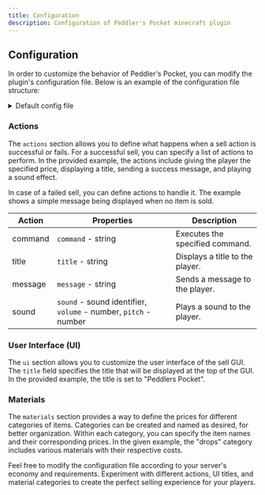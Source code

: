 ```yaml
---
title: Configuration
description: Configuration of Peddler's Pocket minecraft plugin
---
```


## Configuration

In order to customize the behavior of Peddler's Pocket, you can modify the plugin's configuration file. Below is an example of the configuration file structure:

<details>
<summary>Default config file</summary>

```yaml
actions:
  success:
    - { command: "eco <player> give <price>" }
    - { title: "<green>+<price>$" }
    - { message: "<green>You have sold things for <price>$" }
    - { sound: "entity.experience_bottle.throw", volume: 1, pitch: 1 }
  fail:
    - { message: "<red>No item sold" }

ui:
  title: "<red>Peddlers Pocket"

# Minecraft Material Prices
# Categories are used to group materials together - only for better overview
materials:
  drops:
    ROTTEN_FLESH: 2.5
    SPIDER_EYE: 2.5
    STRING: 1.5
    GUNPOWDER: 5
    BONE: 2
    ARROW: 2
    LEATHER: 5
    RABBIT_HIDE: 1
    FEATHER: 1
    INK_SAC: 2.5
    PHANTOM_MEMBRANE: 2.5
    SLIMEBALL: 5
    SLIME_BLOCK: 25
    HONEY_BOTTLE: 1.5
    HONEY_BLOCK: 5
    ENDER_PEARL: 8
    GHAST_TEAR: 40
    BLAZE_ROD: 15
    BLAZE_POWDER: 4
    MAGMA_CREAM: 15
    NAUTILUS_SHELL: 25
    WITHER_SKELETON_SKULL: 0
    NETHER_STAR: 1500
    WITHER_ROSE: 0
  earth:
    DIRT: 0.25
    GRASS_BLOCK: 1
    COARSE_DIRT: 1
    GRAVEL: 1
    PODZOL: 1.5
    MYCELIUM: 5
  food:
    BREAD: 3
    BEEF: 3.5
    COOKED_BEEF: 4
    PORKCHOP: 3.5
    COOKED_PORKCHOP: 4
    MUTTON: 2.5
    COOKED_MUTTON: 3
    CHICKEN: 2.5
    COOKED_CHICKEN: 3
    RABBIT: 1.5
    COOKED_RABBIT: 2
    COD: 1.5
    COOKED_COD: 2
    SALMON: 2
    COOKED_SALMON: 2.5
    PUFFERFISH: 1.5
    TROPICAL_FISH: 1.5
    APPLE: 5
    GOLDEN_APPLE: 125
    ENCHANTED_GOLDEN_APPLE: 500
    CARROT: 1
    GOLDEN_CARROT: 20
    POTATO: 1
    BAKED_POTATO: 1.5
    MELON: 8
    MELON_SLICE: 3
    GLISTERING_MELON_SLICE: 20
    PUMPKIN: 4
    PUMPKIN_PIE: 0
    BEETROOT: 0.5
    EGG: 1
    MILK: 30
    CAKE: 0
    FERMENTED_SPIDER_EYE: 0
    CHORUS_FRUIT: 2.5
    POPPED_CHORUS_FRUIT: 3
    BUCKET_OF_COD: 31.5
    BUCKET_OF_SALMON: 32
    BUCKET_OF_PUFFERFISH: 31.5
    BUCKET_OF_TROPICAL_FISH: 31.5
    SUGAR_CANE: 4
    BAMBOO: 0.5
  ores:
    REDSTONE_ORE: 15
    REDSTONE: 1.5
    REDSTONE_BLOCK: 13.5
    COAL: 4
    COAL_BLOCK: 36
    LAPIS_ORE: 50
    LAPIS_LAZULI: 2.5
    LAPIS_BLOCK: 22.5
    RAW_IRON: 9
    RAW_IRON_BLOCK: 81
    IRON_NUGGET: 1
    IRON_INGOT: 10
    IRON_BLOCK: 90
    RAW_GOLD: 24
    RAW_GOLD_BLOCK: 216
    GOLD_NUGGET: 2.5
    GOLD_INGOT: 25
    GOLD_BLOCK: 225
    EMERALD_ORE: 150
    EMERALD: 50
    EMERALD_BLOCK: 450
    DIAMOND_ORE: 437.5
    DIAMOND: 125
    DIAMOND_BLOCK: 1125
    NETHERITE_INGOT: 2000
    ANCIENT_DEBRIS: 500
    NETHERITE_BLOCK: 18000
    RAW_COPPER: 5
    RAW_COPPER_BLOCK: 45
    COPPER_INGOT: 7.5
    COPPER_BLOCK: 67.5
    BASALT: 3
    DEESLATE: 3
    COBBLED_DEEPSLATE: 4.25
  sand:
    SAND: 0.1
    SANDSTONE: 0.1
    SANDSTONE_SLAB: 0.1
    SANDSTONE_STAIRS: 0.1
    SANDSTONE_WALL: 0.1
    CUT_SANDSTONE: 0.2
    CUT_SANDSTONE_SLAB: 0.1
    CHISELED_SANDSTONE: 0.2
    SMOOTH_SANDSTONE: 0.2
    SMOOTH_SANDSTONE_SLAB: 0.2
    SMOOTH_SANDSTONE_STAIRS: 0.2
    RED_SAND: 0.5
    RED_SANDSTONE: 0.2
    RED_SANDSTONE_SLAB: 0.1
    RED_SANDSTONE_STAIRS: 0.2
    RED_SANDSTONE_WALL: 0.2
    CUT_RED_SANDSTONE: 0.1
    CUT_RED_SANDSTONE_SLAB: 0.1
    CHISELED_RED_SANDSTONE: 0.1
    SMOOTH_RED_SANDSTONE: 0.1
    SMOOTH_RED_SANDSTONE_SLAB: 0.1
    SMOOTH_RED_SANDSTONE_STAIRS: 0.1
  stone:
    COBBLESTONE: 0.25
    COBBLESTONE_SLAB: 0.15
    COBBLESTONE_STAIRS: 0.15
    COBBLESTONE_WALL: 0.15
    STONE: 1
    STONE_SLAB: 0.5
    STONE_STAIRS: 1.5
    SMOOTH_STONE: 1.5
    SMOOTH_STONE_SLAB: 1
    ANDESITE: 0.5
    ANDESITE_SLAB: 0.5
    ANDESITE_STAIRS: 1
    ANDESITE_WALL: 0.5
    POLISHED_ANDESITE: 0.5
    POLISHED_ANDESITE_SLAB: 0.5
    POLISHED_ANDESITE_STAIRS: 1
    DIORITE: 0.5
    DIORITE_SLAB: 0.5
    DIORITE_STAIRS: 1
    DIORITE_WALL: 0.5
    POLISHED_DIORITE: 0.5
    POLISHED_DIORITE_SLAB: 0.5
    POLISHED_DIORITE_STAIRS: 1
    GRANITE: 0.5
    GRANITE_SLAB: 0.5
    GRANITE_STAIRS: 1
    GRANITE_WALL: 0.5
    POLISHED_GRANITE: 0.5
    POLISHED_GRANITE_SLAB: 0.5
    POLISHED_GRANITE_STAIRS: 1
    CLAY: 6
    CLAY_BALL: 1.5
    BRICK: 2
    BRICKS: 8
    BRICK_SLAB: 4
    BRICK_STAIRS: 12
    BRICK_WALL: 8
    OBSIDIAN: 8
    CRYING_OBSIDIAN: 8
    GLOWSTONE: 4
  utility:
    LANTERN: 9
    SOUL_LANTERN: 0
    TORCH: 1
    SOUL_TORCH: 0
    FLINT: 1
    CHEST: 8
    LEAD: 9
    NAME_TAG: 25
    PAPER: 0
    SADDLE: 100
    SCAFFOLDING: 0
    TNT: 27
    BUCKET: 30
    LAVA_BUCKET: 31
    TOTEM_OF_UNDYING: 250
    CRAFTING_TABLE: 4
    LECTERN: 0
    GRINDSTONE: 4
    BLAST_FURNACE: 58
    SMOKER: 18
    FLETCHING_TABLE: 6
    CARTOGRAPHY_TABLE: 0
    BREWING_STAND: 26.5
    SMITHING_TABLE: 24
    CAULDRON: 70
    BARREL: 7
    LOOM: 4
    STONECUTTER: 13
    COMPOSTER: 4
  wood:
    OAK_LOG: 4
    STRIPPED_OAK_LOG: 4
    OAK_WOOD: 5.5
    STRIPPED_OAK_WOOD: 5.5
    OAK_PLANKS: 1
    OAK_STAIRS: 1.5
    OAK_SLAB: 0.5
    SPRUCE_LOG: 4
    STRIPPED_SPRUCE_LOG: 4
    SPRUCE_WOOD: 5.5
    STRIPPED_SPRUCE_WOOD: 5.5
    SPRUCE_PLANKS: 1
    SPRUCE_STAIRS: 1.5
    SPRUCE_SLAB: 0.5
    BIRCH_LOG: 4
    STRIPPED_BIRCH_LOG: 4
    BIRCH_WOOD: 5.5
    STRIPPED_BIRCH_WOOD: 5.5
    BIRCH_PLANKS: 1
    BIRCH_STAIRS: 1.5
    BIRCH_SLAB: 0.5
    JUNGLE_LOG: 4
    STRIPPED_JUNGLE_LOG: 4
    JUNGLE_WOOD: 5.5
    STRIPPED_JUNGLE_WOOD: 5.5
    JUNGLE_PLANKS: 1
    JUNGLE_STAIRS: 1.5
    JUNGLE_SLAB: 0.5
    ACACIA_LOG: 4
    STRIPPED_ACACIA_LOG: 4
    ACACIA_WOOD: 5.5
    STRIPPED_ACACIA_WOOD: 5.5
    ACACIA_PLANKS: 1
    ACACIA_STAIRS: 1.5
    ACACIA_SLAB: 0.5
    DARK_OAK_LOG: 4
    STRIPPED_DARK_OAK_LOG: 4
    DARK_OAK_WOOD: 5.5
    STRIPPED_DARK_OAK_WOOD: 5.5
    DARK_OAK_PLANKS: 1
    DARK_OAK_STAIRS: 1.5
    DARK_OAK_SLAB: 0.5
    CRIMSON_STEM: 5
    STRIPPED_CRIMSON_STEM: 5
    CRIMSON_HYPHAE: 6.5
    STRIPPED_CRIMSON_HYPHAE: 6.5
    CRIMSON_PLANKS: 1.5
    CRIMSON_STAIRS: 2.5
    CRIMSON_SLAB: 1
    WARPED_STEM: 5
    STRIPPED_WARPED_STEM: 5
    WARPED_HYPHAE: 6.5
    STRIPPED_WARPED_HYPHAE: 6.5
    WARPED_PLANKS: 1.5
    WARPED_STAIRS: 2.5
    WARPED_SLAB: 1
```

</details>

### Actions

The `actions` section allows you to define what happens when a sell action is successful or fails. For a successful sell, you can specify a list of actions to perform. In the provided example, the actions include giving the player the specified price, displaying a title, sending a success message, and playing a sound effect.

In case of a failed sell, you can define actions to handle it. The example shows a simple message being displayed when no item is sold.

| Action  | Properties                                                      | Description                     |
| ------- | --------------------------------------------------------------- | ------------------------------- |
| command | `command` - string                                              | Executes the specified command. |
| title   | `title` - string                                                | Displays a title to the player. |
| message | `message` - string                                              | Sends a message to the player.  |
| sound   | `sound` - sound identifier, `volume` - number, `pitch` - number | Plays a sound to the player.    |

### User Interface (UI)

The `ui` section allows you to customize the user interface of the sell GUI. The `title` field specifies the title that will be displayed at the top of the GUI. In the provided example, the title is set to "Peddlers Pocket".

### Materials

The `materials` section provides a way to define the prices for different categories of items. Categories can be created and named as desired, for better organization. Within each category, you can specify the item names and their corresponding prices. In the given example, the "drops" category includes various materials with their respective costs.

Feel free to modify the configuration file according to your server's economy and requirements. Experiment with different actions, UI titles, and material categories to create the perfect selling experience for your players.